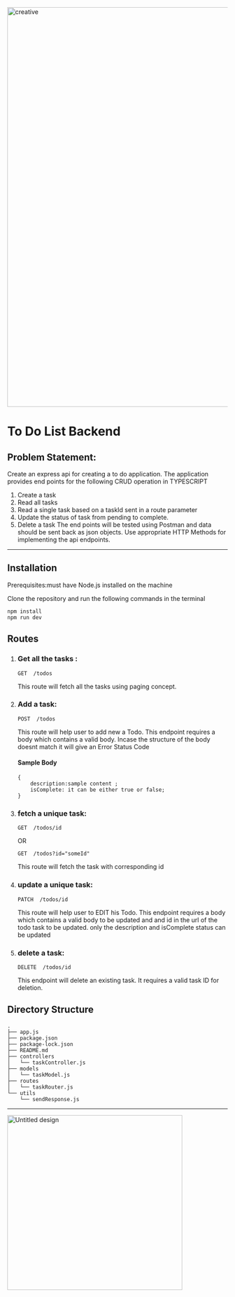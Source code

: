 <img width="914" alt="creative" src="https://user-images.githubusercontent.com/46243069/193462286-bb2ef410-fb74-4754-b0c8-f1b713ef5684.png">

# To Do List Backend

## Problem Statement:
Create an express api for creating a to do application. The application provides end points for the following CRUD operation in TYPESCRIPT
1. Create a task
2. Read all tasks
3. Read a single task based on a taskId sent in a route parameter
4. Update the status of task from pending to complete.
5. Delete a task
The end points will be tested using Postman and data should be sent back as json objects. Use appropriate HTTP Methods for implementing the api endpoints.

-------------------------------
## Installation
Prerequisites:must have Node.js installed on the machine

Clone the repository and run the following commands in the terminal
```
npm install
npm run dev
```

## Routes 
1. ### Get all the tasks :
     ```
     GET  /todos
     ```

    This route will fetch all the tasks using paging concept. 
       

2. ### Add a task:
    ```
    POST  /todos
    ```

    This route will help user to add new a Todo. 
    This endpoint requires a body which contains a valid body. Incase the structure of the body doesnt match it will give an Error Status Code
    #### Sample Body

    ```
    {
        description:sample content ; 
        isComplete: it can be either true or false;
    }
    ```

3. ### fetch a unique task:
     ```
     GET  /todos/id
     ```
     OR   
    ```
    GET  /todos?id="someId" 
    ```

    This route will fetch the task with corresponding id 

4. ### update a unique task:
    ```
    PATCH  /todos/id
    ```
    This route will help user to EDIT his Todo. 
    This endpoint requires a body which contains a valid body  to be updated and and id in the url of the todo task to be updated. 
    only the description and isComplete status can be updated

5. ### delete a task:
    ```
    DELETE  /todos/id
    ```
    This endpoint will delete an existing task. It requires a valid task ID for deletion.


## Directory Structure
```
. 
├── app.js 
├── package.json 
├── package-lock.json 
├── README.md 
├── controllers 
│   └── taskController.js 
├── models 
│   └── taskModel.js 
├── routes 
│   └── taskRouter.js 
└── utils 
    └── sendResponse.js 
```

<hr>
<img width="400" alt="Untitled design" src="https://user-images.githubusercontent.com/46243069/193462585-77b110a1-e912-4987-bfbd-769ba9faa1cf.png">

